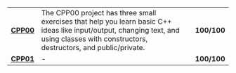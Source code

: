 <table>
  <tr>
    <td>
      <strong><a href="https://github.com/emresmrlp/cpp00">CPP00</a></strong>
    </td>
    <td>
      The CPP00 project has three small exercises that help you learn basic C++ ideas like input/output, changing text, and using classes with constructors, destructors, and public/private.
    </td>
    <td>
      <strong>100/100</strong>
    </td>
  </tr>
   <tr>
    <td>
      <strong><a href="https://github.com/emresmrlp/cpp01">CPP01</a></strong>
    </td>
    <td>
      -
    </td>
    <td>
      <strong>100/100</strong>
    </td>
  </tr>
</table>


